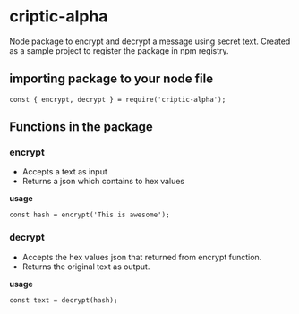 # criptic-alpha

Node package to encrypt and decrypt a message using secret text.
Created as a sample project to register the package in npm registry.

## importing package to your node file

```
const { encrypt, decrypt } = require('criptic-alpha');
```

## Functions in the package

### encrypt

- Accepts a text as input
- Returns a json which contains to hex values

**usage**

```
const hash = encrypt('This is awesome');
```

### decrypt

- Accepts the hex values json that returned from encrypt function.
- Returns the original text as output.

**usage**

```
const text = decrypt(hash);
```
